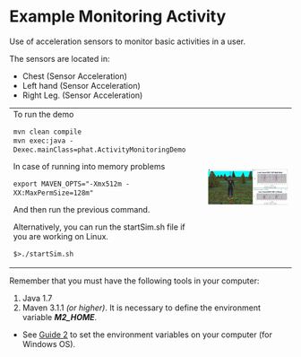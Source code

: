# Example Monitoring Activity
Use of acceleration sensors to monitor basic activities in a user.

The sensors are located in:
- Chest (Sensor Acceleration)
- Left hand (Sensor Acceleration)
- Right Leg. (Sensor Acceleration)

<table>
<tr>
    <td>  
To run the demo

```
mvn clean compile
mvn exec:java -Dexec.mainClass=phat.ActivityMonitoringDemo
```
In case of running into memory problems
```
export MAVEN_OPTS="-Xmx512m -XX:MaxPermSize=128m"
```
And then run the previous command.

Alternatively, you can run the startSim.sh file if you are working on Linux.
```
$>./startSim.sh
```
   </td>
    <td>
        <img src="https://github.com/mfcardenas/phat_example_monitoring_02/blob/master/img/img_older_people_home.png" />
    </td>
</tr>
</table>

Remember that you must have the following tools in your computer:

1. Java 1.7
2. Maven 3.1.1 <i>(or higher)</i>. It is necessary to define the environment variable <i><b>M2_HOME</b></i>.

[Guide 2]: http://grasia.fdi.ucm.es/aide/software/2016/01/22/path.html
- See [Guide 2] to set the environment variables on your computer (for Windows OS).
